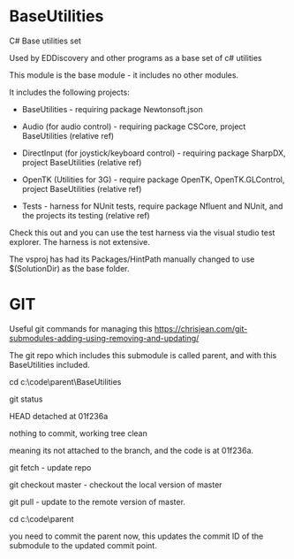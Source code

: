 # BaseUtilities
C# Base utilities set

Used by EDDiscovery and other programs as a base set of c# utilities

This module is the base module - it includes no other modules.

It includes the following projects:

* BaseUtilities - requiring package Newtonsoft.json
* Audio (for audio control) - requiring package CSCore, project BaseUtilities (relative ref)
* DirectInput (for joystick/keyboard control) - requiring package SharpDX, project BaseUtilities (relative ref)
* OpenTK (Utilities for 3G) - require package OpenTK, OpenTK.GLControl, project BaseUtilities (relative ref)

* Tests - harness for NUnit tests, require package Nfluent and NUnit, and the projects its testing (relative ref)

Check this out and you can use the test harness via the visual studio test explorer.  The harness is not extensive.  

The vsproj has had its Packages/HintPath manually changed to use $(SolutionDir) as the base folder.

# GIT

Useful git commands for managing this https://chrisjean.com/git-submodules-adding-using-removing-and-updating/

The git repo which includes this submodule is called parent, and with this BaseUtilities included.

cd c:\code\parent\BaseUtilities

git status

HEAD detached at 01f236a

nothing to commit, working tree clean

meaning its not attached to the branch, and the code is at 01f236a.

git fetch       - update repo

git checkout master - checkout the local version of master

git pull - update to the remote version of master.

cd c:\code\parent

you need to commit the parent now, this updates the commit ID of the submodule to the updated commit point.
